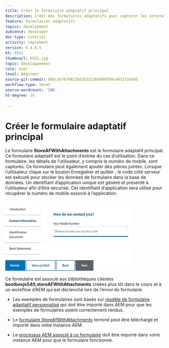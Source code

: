 ```yaml
---
title: Créer le formulaire adaptatif principal
description: Créer des formulaires adaptatifs pour capturer les informations sur le demandeur et le formulaire adaptatif pour récupérer le formulaire adaptatif enregistré
feature: Formulaires adaptatifs
topics: development
audience: developer
doc-type: tutorial
activity: implement
version: 6.4,6.5
kt: 6552
thumbnail: 6552.jpg
topic: Développement
role: User
level: Beginner
source-git-commit: b0bca57676813bd353213b4808f99c463272de85
workflow-type: tm+mt
source-wordcount: '206'
ht-degree: 1%

---
```



# Créer le formulaire adaptatif principal

Le formulaire **StoreAFWithAttachments** est le formulaire adaptatif principal. Ce formulaire adaptatif est le point d’entrée du cas d’utilisation. Dans ce formulaire, les détails de l’utilisateur, y compris le numéro de mobile, sont capturés. Ce formulaire peut également ajouter des pièces jointes. Lorsque l’utilisateur clique sur le bouton Enregistrer et quitter , le code côté serveur est exécuté pour stocker les données de formulaire dans la base de données. Un identifiant d’application unique est généré et présenté à l’utilisateur afin d’être sécurisé. Cet identifiant d’application sera utilisé pour récupérer le numéro de mobile associé à l’application.

![formulaire d&#39;application principal](assets/6552.JPG)

Ce formulaire est associé aux bibliothèques clientes **bootboxjs540,storeAFWithAttachments** créées plus tôt dans le cours et à un workflow d’AEM qui est déclenché lors de l’envoi du formulaire.


* Les exemples de formulaires sont basés sur [modèle de formulaire adaptatif personnalisé](assets/custom-template-with-page-component.zip) qui doit être importé dans AEM pour que les exemples de formulaires soient correctement rendus.

* Le [formulaire StoreAfWithAttachments](assets/store-af-with-attachments-form.zip) terminé peut être téléchargé et importé dans votre instance AEM.

* Le [processus AEM associé à ce formulaire](assets/workflow-model-store-af-with-attachments.zip) doit être importé dans votre instance AEM pour que le formulaire fonctionne.



